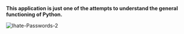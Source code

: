 **This application is just one of the attempts to understand the general functioning of Python.**

![Ihate-Passwords-2](https://user-images.githubusercontent.com/70153893/95181916-90dc1f80-07cc-11eb-9740-929bed9a673a.jpg)


